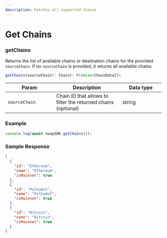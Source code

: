```yaml
---
description: Fetches all supported chains
---
```


# Get Chains

### getChains

Returns the list of available chains or destination chains for the provided `sourceChain`. If no `sourceChain` is provided, it returns all available chains.

```typescript
getChains(sourceChain?: Chain): Promise<ChainData[]>
```

<table><thead><tr><th width="223">Param</th><th width="372">Description</th><th width="244.33333333333331">Data type</th></tr></thead><tbody><tr><td><code>sourceChain</code></td><td>Chain ID that allows to filter the returned chains (optional)</td><td>string</td></tr></tbody></table>

### Example

```typescript
console.log(await swapSDK.getChains());
```

### Sample Response

```json
[
  {
    "id": "Ethereum",
    "name": "Ethereum",
    "isMainnet": true
  },
  {
    "id": "Polkadot",
    "name": "Polkadot",
    "isMainnet": true
  },
  {
    "id": "Bitcoin",
    "name": "Bitcoin",
    "isMainnet": true
  }
]
```

